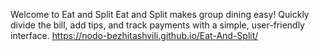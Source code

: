 Welcome to Eat and Split
Eat and Split makes group dining easy! Quickly divide the bill, add tips, and track payments with a simple, user-friendly interface.
https://nodo-bezhitashvili.github.io/Eat-And-Split/
